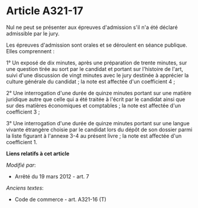 # Article A321-17

Nul ne peut se présenter aux épreuves d'admission s'il n'a été déclaré admissible par le jury. 

Les épreuves d'admission sont orales et se déroulent en séance publique. Elles comprennent : 

1° Un exposé de dix minutes, après une préparation de trente minutes, sur une question tirée au sort par le candidat et
portant sur l'histoire de l'art, suivi d'une discussion de vingt minutes avec le jury destinée à apprécier la culture
générale du candidat ; la note est affectée d'un coefficient 4 ; 

2° Une interrogation d'une durée de quinze minutes portant sur une matière juridique autre que celle qui a été traitée à
l'écrit par le candidat ainsi que sur des matières économiques et comptables ; la note est affectée d'un coefficient 3 ; 

3° Une interrogation d'une durée de quinze minutes portant sur une langue vivante étrangère choisie par le candidat lors du
dépôt de son dossier parmi la liste figurant à l'annexe 3-4 au présent livre ; la note est affectée d'un coefficient 1.

**Liens relatifs à cet article**

_Modifié par_:

  - Arrêté du 19 mars 2012 - art. 7

_Anciens textes_:

  - Code de commerce - art. A321-16 (T)

